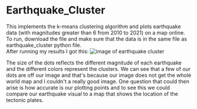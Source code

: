 # Earthquake_Cluster
This implements the k-means clustering algorithm and plots earthquake data (with magnitudes greater than 6 from 2010 to 2021) on a map online. To run, download the file and make sure that the data is in the same file as earthquake_cluster python file.   
After running my results I got this:
![image of earthquake cluster](https://)

The size of the dots reflects the different magnitude of each earthquake and the different colors represent the clusters. We can see that a few of our dots are off our image and that's because our image does not get the whole world map and I couldn't a really good image. One question that could then arise is how accurate is our plotting points and to see this we could compare our earthquake visual to a map that shows the location of the tectonic plates.  
